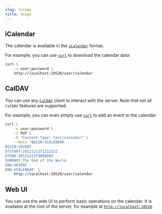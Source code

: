 ```yaml
---
slug: /usage
title: Usage
---
```


## iCalendar

The calendar is available in the [`iCalendar`](https://icalendar.org) format.

For example, you can use [`curl`](https://curl.se) to download the calendar data:

```sh
curl \
    -u user:password \
    http://localhost:10520/user/calendar
```

## CalDAV

You can use any [`CalDAV`](https://devguide.calconnect.org/CalDAV) client
to interact with the server.
Note that not all `CalDAV` features are supported.

For example, you can even simply use [`curl`](https://curl.se)
to add an event to the calendar:

```sh
curl \
    -u user:password \
    -X PUT \
    -H "Content-Type: text/calendar" \
    --data 'BEGIN:VCALENDAR
BEGIN:VEVENT
DTSTART:20121212T121212Z
DTEND:20121213T000000Z
SUMMARY:The End of the World
END:VEVENT
END:VCALENDAR' \
    http://localhost:10520/user/calendar
```

## Web UI

You can use the web UI to perform basic operations on the calendar.
It is available at the root of the server,
for example at [`http://localhost:10520`](http://localhost:10520).
